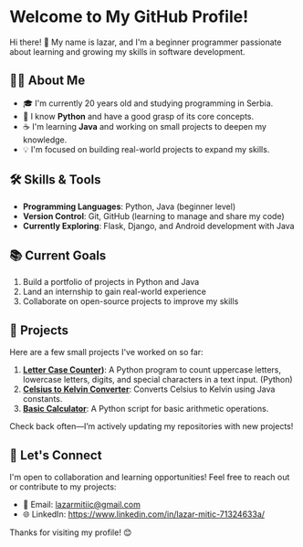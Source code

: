 # Welcome to My GitHub Profile!  

Hi there! 👋 My name is lazar, and I'm a beginner programmer passionate about learning and growing my skills in software development.  

## 👨‍💻 About Me  
- 🎓 I'm currently 20 years old and studying programming in Serbia.  
- 🐍 I know **Python** and have a good grasp of its core concepts.  
- ☕ I'm learning **Java** and working on small projects to deepen my knowledge.  
- 💡 I'm focused on building real-world projects to expand my skills.  

## 🛠️ Skills & Tools  
- **Programming Languages**: Python, Java (beginner level)  
- **Version Control**: Git, GitHub (learning to manage and share my code)  
- **Currently Exploring**: Flask, Django, and Android development with Java  

## 📚 Current Goals  
1. Build a portfolio of projects in Python and Java  
2. Land an internship to gain real-world experience  
3. Collaborate on open-source projects to improve my skills  

## 📂 Projects  
Here are a few small projects I've worked on so far:  
1. **[Letter Case Counter](https://github.com/lazarmitiic/LetterCaseCounter))**: A Python program to count uppercase letters, lowercase letters, digits, and special characters in a text input. (Python)
2. **[Celsius to Kelvin Converter](#)**: Converts Celsius to Kelvin using Java constants.  
3. **[Basic Calculator](#)**: A Python script for basic arithmetic operations.  

Check back often—I’m actively updating my repositories with new projects!  

## 🌱 Let's Connect  
I'm open to collaboration and learning opportunities! Feel free to reach out or contribute to my projects:  
- 📧 Email: lazarmitiic@gmail.com
- 🌐 LinkedIn: https://www.linkedin.com/in/lazar-mitic-71324633a/

Thanks for visiting my profile! 😊  
